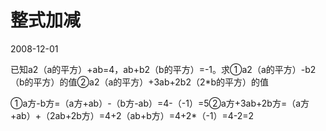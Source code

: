 # 整式加减
2008-12-01


已知a2（a的平方）+ab=4，ab+b2（b的平方）=-1。求①a2（a的平方）-b2（b的平方）的值②a2（a的平方）+3ab+2b2（2*b的平方）的值


①a方-b方=（a方+ab）-（b方-ab）=4-（-1）=5②a方+3ab+2b方=（a方+ab）+（2ab+2b方）=4+2（ab+b方）=4+2*（-1）=4-2=2
